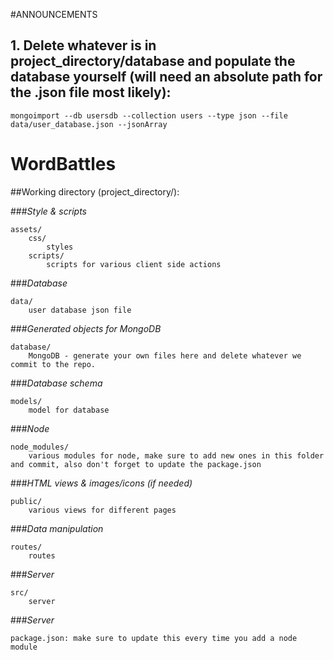 #ANNOUNCEMENTS
## 1. Delete whatever is in project_directory/database and populate the database yourself (will need an absolute path for the .json file most likely):
```
mongoimport --db usersdb --collection users --type json --file data/user_database.json --jsonArray
```


# WordBattles

##Working directory (project_directory/):

###*Style & scripts*
```
assets/
	css/
		styles
	scripts/
		scripts for various client side actions
```

###*Database*
```
data/
	user database json file
```

###*Generated objects for MongoDB*
```
database/
	MongoDB - generate your own files here and delete whatever we commit to the repo.
```

###*Database schema*
```
models/
	model for database
```

###*Node*
```
node_modules/
	various modules for node, make sure to add new ones in this folder and commit, also don't forget to update the package.json
```

###*HTML views & images/icons (if needed)*
```
public/
	various views for different pages
```

###*Data manipulation*
```
routes/
	routes
```

###*Server*
```
src/
	server
```

###*Server*
```
package.json: make sure to update this every time you add a node module
```
